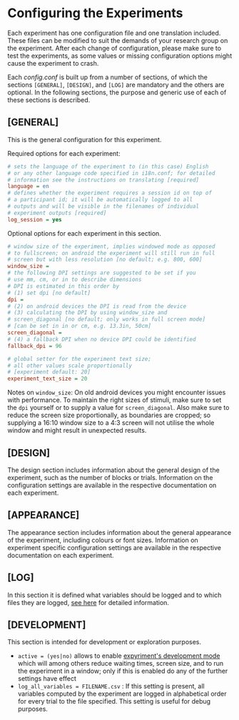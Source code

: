 # Configuring the Experiments

Each experiment has one configuration file and one translation included.
These files can be modified to suit the demands of your research group on the experiment.
After each change of configuration, please make sure to test the experiments, as some values or missing configuration options might cause the experiment to crash.

Each _config.conf_ is built up from a number of sections, of which the sections `[GENERAL]`, `[DESIGN]`, and `[LOG]` are mandatory and the others are optional.
In the following sections, the purpose and generic use of each of these sections is described.


## [GENERAL]
This is the general configuration for this experiment.

Required options for each experiment:

```ini
# sets the language of the experiment to (in this case) English
# or any other language code specified in i18n.conf; for detailed
# information see the instructions on translating [required]
language = en
# defines whether the experiment requires a session id on top of
# a participant id; it will be automatically logged to all
# outputs and will be visible in the filenames of individual
# experiment outputs [required]
log_session = yes
```

Optional options for each experiment in this section.

```ini
# window size of the experiment, implies windowed mode as opposed
# to fullscreen; on android the experiment will still run in full
# screen but with less resolution [no default; e.g. 800, 600]
window_size =
# the following DPI settings are suggested to be set if you
# use mm, cm, or in to describe dimensions
# DPI is estimated in this order by
# (1) set dpi [no default]
dpi =
# (2) on android devices the DPI is read from the device
# (3) calculating the DPI by using window_size and
# screen_diagonal [no default; only works in full screen mode]
# [can be set in in or cm, e.g. 13.3in, 50cm]
screen_diagonal =
# (4) a fallback DPI when no device DPI could be identified
fallback_dpi = 96

# global setter for the experiment text size;
# all other values scale proportionally
# [experiment default: 20]
experiment_text_size = 20
```

Notes on `window_size`:
On old android devices you might encounter issues with performance.
To maintain the right sizes of stimuli, make sure to set the `dpi` yourself or to supply a value for `screen_diagonal`.
Also make sure to reduce the screen size proportionally, as boundaries are cropped;
so supplying a 16:10 window size to a 4:3 screen will not utilise the whole window and might result in unexpected results.

<!--
## [PRACTICE]
<!-- TODO -->

## [DESIGN]
The design section includes information about the general design of the experiment, such as the number of blocks or trials.
Information on the configuration settings are available in the respective documentation on each experiment.

## [APPEARANCE]
The appearance section includes information about the general appearance of the experiment, including colours or font sizes.
Information on experiment specific configuration settings are available in the respective documentation on each experiment.

<!--
## [ANDROID]
This section describes custom behaviour when the experiment is run on android devices.
<!-- TODO describe android-configuration + allow overwrite screen resolution and text scale -->

## [LOG]
In this section it is defined what variables should be logged and to which files they are logged, [see here](../logs/) for detailed information.

## [DEVELOPMENT]
This section is intended for development or exploration purposes.

- `active = (yes|no)` allows to enable [expyriment's development mode](https://docs.expyriment.org/expyriment.control.html?highlight=dev#expyriment.control.set_develop_mode) which will among others reduce waiting times, screen size, and to run the experiment in a window; only if this is enabled do any of the further settings have effect
- `log_all_variables = FILENAME.csv` : If this setting is present, all variables computed by the experiment are logged in alphabetical order for every trial to the file specified. This setting is useful for debug purposes.

